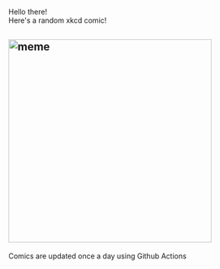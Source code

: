 Hello there! <br>Here's a random xkcd comic!<br>
## <img src="https://imgs.xkcd.com/comics/coverage.png" alt="meme" width="400"/><br>
Comics are updated once a day using Github Actions
